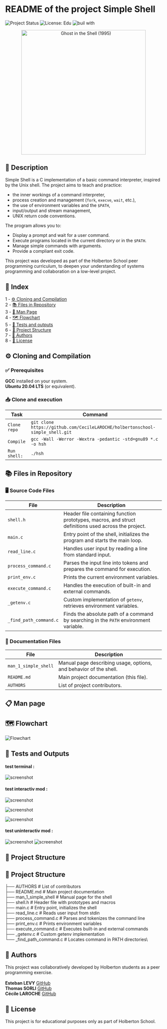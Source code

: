 # README of the project Simple Shell

![Project Status](https://img.shields.io/badge/status-development-yellow)  ![License: Edu](https://img.shields.io/badge/license-Educational-lightgrey)  ![buil with](https://img.shields.io/badge/built_with-❤️‍🔥-df0000)

<p align="center"><img src="https://i.makeagif.com/media/10-15-2019/mpvsbP.gif" alt="Ghost in the Shell (1995)" width="400"><!-- markdownlint-disable-line MD033 --></p>

## 📖 Description

Simple Shell is a C implementation of a basic command interpreter, inspired by the Unix shell.
The project aims to teach and practice:
* the inner workings of a command interpreter,
* process creation and management (`fork`, `execve`, `wait`, etc.),
* the use of environment variables and the `$PATH`,
* input/output and stream management,
* UNIX return code conventions.


The program allows you to:

* Display a prompt and wait for a user command.
* Execute programs located in the current directory or in the `$PATH`.
* Manage simple commands with arguments.
* Provide a compliant exit code.

This project was developed as part of the Holberton School peer programming curriculum, to deepen your understanding of systems programming and collaboration on a low-level project.



## 🧭 Index

1 - [⚙️ Cloning and Compilation](#️-cloning-and-compilation)\
2 - [📚 Files in Repository](#-files-in-repository)\
3 - [📄 Man Page](#-man-page)\
4 - [🗺️ Flowchart](#%EF%B8%8F-flowchart)\
5 - [🧪 Tests and outputs](#-tests-and-output)\
6 - [📁 Project Structure](#-project-structure)\
7 - [👥 Authors](#-authors)\
8 - [📜 License](#-license)

## ⚙️ Cloning and Compilation

### ✅ Prerequisites

**GCC** installed on your system.\
**Ubuntu 20.04 LTS** (or equivalent).

### 📥 Clone and execution

| Task |Command|
|--------------------------------------------|-------------------------------------------------------|
| `Clone repo` | `git clone https://github.com/CecileLAROCHE/holbertonschool-simple_shell.git` |
| `Compile` | `gcc -Wall -Werror -Wextra -pedantic -std=gnu89 *.c -o hsh` |
| `Run shell:` | `./hsh` |

## 📚 Files in Repository

### 🖥️ Source Code Files

| File                   | Description                                                                                         |
| ---------------------- | --------------------------------------------------------------------------------------------------- |
| `shell.h`              | Header file containing function prototypes, macros, and struct definitions used across the project. |
| `main.c`               | Entry point of the shell, initializes the program and starts the main loop.                         |
| `read_line.c`          | Handles user input by reading a line from standard input.                                           |
| `process_command.c`    | Parses the input line into tokens and prepares the command for execution.                           |
| `print_env.c`          | Prints the current environment variables.                                                           |
| `execute_command.c`    | Handles the execution of built-in and external commands.                                            |
| `_getenv.c`            | Custom implementation of `getenv`, retrieves environment variables.                                 |
| `_find_path_command.c` | Finds the absolute path of a command by searching in the `PATH` environment variable.               |

### 📑 Documentation Files

| File                 | Description                                                       |
| -------------------- | ----------------------------------------------------------------- |
| `man_1_simple_shell` | Manual page describing usage, options, and behavior of the shell. |
| `README.md`          | Main project documentation (this file).                           |
| `AUTHORS`            | List of project contributors.                                     |


## 📋 Man page

## 🗺️ Flowchart

![Flowchart](Picture/Flowchart.png)


## 🧪 Tests and Outputs

#### test terminal :
![screenshot](Picture/terminal.png)

#### test interactiv mod :

![screenshot](Picture/ls_-l.png)

![screenshot](Picture/ls.png)

![screenshot](Picture/cat_print_env.png)

#### test uninteractiv mod :
![screenshot](Picture/uninteractive_mod_echo.png)
![screenshot](Picture/uninteractive_mod_error.png)

## 📁 Project Structure

## 📁 Project Structure

├── AUTHORS                 # List of contributors\
├── README.md               # Main project documentation\
├── man_1_simple_shell      # Manual page for the shell\
├── shell.h                 # Header file with prototypes and macros\
├── main.c                  # Entry point, initializes the shell\
├── read_line.c             # Reads user input from stdin\
├── process_command.c       # Parses and tokenizes the command line\
├── print_env.c             # Prints environment variables\
├── execute_command.c       # Executes built-in and external commands\
├── _getenv.c               # Custom getenv implementation\
└── _find_path_command.c    # Locates command in PATH directories\

## 👥 Authors

This project was collaboratively developed by Holberton students as a peer programming exercise.\
\
**Esteban LEVY** [GitHub](https://github.com/ST-GuY)\
**Thomas SORLI** [GitHub](https://github.com/Pendarium)\
**Cécile LAROCHE** [GitHub](https://github.com/CecileLAROCHE)

## 📜 License

This project is for educational purposes only as part of Holberton School.
